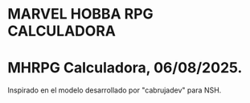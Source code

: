 # MARVEL HOBBA RPG CALCULADORA
# MHRPG Calculadora, 06/08/2025.
Inspirado en el modelo desarrollado por "cabrujadev" para NSH.
